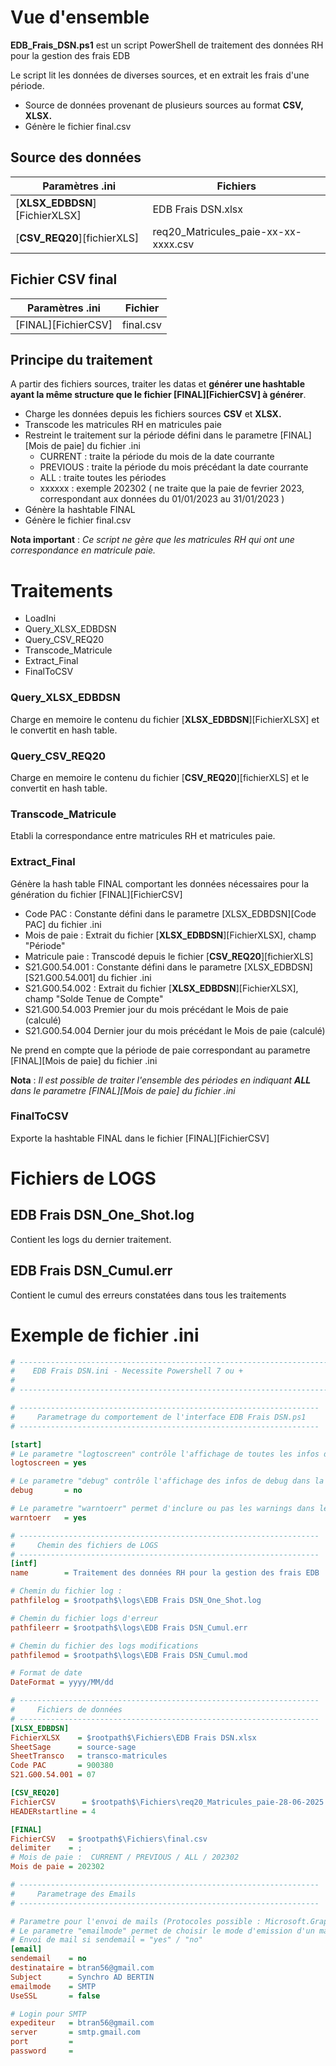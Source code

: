 # Vue d'ensemble

**EDB_Frais_DSN.ps1** est un script PowerShell de traitement des données RH pour la gestion des frais EDB

Le script lit les données de diverses sources, et en extrait les frais d'une période.

* Source de données provenant de plusieurs sources au format **CSV, XLSX.**
* Génère le fichier final.csv

## Source des données  

|                   Paramètres .ini                   |                    Fichiers                     |
| --------------------------------------------------- | ----------------------------------------------- |
| [**XLSX_EDBDSN**][FichierXLSX]                      | EDB Frais DSN.xlsx                              |
| [**CSV_REQ20**][fichierXLS]                         | req20_Matricules_paie-xx-xx-xxxx.csv            |


## Fichier CSV final

|                   Paramètres .ini                   |            Fichier            |
| --------------------------------------------------- | ----------------------------- |
| [FINAL][FichierCSV]                                 | final.csv                     |


## Principe du traitement

A partir des fichiers sources, traiter les datas et **générer une hashtable ayant la même structure que le fichier [FINAL][FichierCSV] à générer**.

* Charge les données depuis les fichiers sources **CSV** et **XLSX.**
* Transcode les matricules RH en matricules paie
* Restreint le traitement sur la période défini dans le parametre [FINAL][Mois de paie] du fichier .ini
    * CURRENT : traite la période du mois de la date courrante
    * PREVIOUS : traite la période du mois précédant la date courrante
	* ALL : traite toutes les périodes
    * xxxxxx : exemple 202302 ( ne traite que la paie de fevrier 2023, correspondant aux données du 01/01/2023 au 31/01/2023 )
* Génère la hashtable FINAL
* Génère le fichier final.csv

**Nota important** : *Ce script ne gère que les matricules RH qui ont une correspondance en matricule paie.*

# Traitements

* LoadIni
* Query_XLSX_EDBDSN
* Query_CSV_REQ20
* Transcode_Matricule
* Extract_Final
* FinalToCSV

### Query_XLSX_EDBDSN

Charge en memoire le contenu du fichier [**XLSX_EDBDSN**][FichierXLSX] et le convertit en hash table.

### Query_CSV_REQ20

Charge en memoire le contenu du fichier [**CSV_REQ20**][fichierXLS]  et le convertit en hash table.

### Transcode_Matricule

Etabli la correspondance entre matricules RH et matricules paie.

### Extract_Final

Génère la hash table FINAL comportant les données nécessaires pour la génération du fichier [FINAL][FichierCSV] 

* Code PAC : Constante défini dans le parametre [XLSX_EDBDSN][Code PAC] du fichier .ini
* Mois de paie : Extrait du fichier [**XLSX_EDBDSN**][FichierXLSX], champ "Période"
* Matricule paie : Transcodé depuis le fichier [**CSV_REQ20**][fichierXLS]
* S21.G00.54.001 : Constante défini dans le parametre [XLSX_EDBDSN][S21.G00.54.001] du fichier .ini
* S21.G00.54.002 : Extrait du fichier [**XLSX_EDBDSN**][FichierXLSX], champ "Solde Tenue de Compte"
* S21.G00.54.003 Premier jour du mois précédant le Mois de paie (calculé)
* S21.G00.54.004 Dernier jour du mois précédant le Mois de paie (calculé)

Ne prend en compte que la période de paie correspondant au parametre [FINAL][Mois de paie] du fichier .ini

**Nota** : *Il est possible de traiter l'ensemble des périodes en indiquant **ALL** dans le parametre [FINAL][Mois de paie] du fichier .ini*

### FinalToCSV

Exporte la hashtable FINAL dans le fichier [FINAL][FichierCSV] 

# Fichiers de LOGS

## EDB Frais DSN_One_Shot.log

Contient les logs du dernier traitement.

## EDB Frais DSN_Cumul.err

Contient le cumul des erreurs constatées dans tous les traitements

# Exemple de fichier .ini

```ini
# -----------------------------------------------------------------------------------------------------------------------------
#    EDB Frais DSN.ini - Necessite Powershell 7 ou +
#      
# -----------------------------------------------------------------------------------------------------------------------------

# -------------------------------------------------------------------
#     Parametrage du comportement de l'interface EDB Frais DSN.ps1
# -------------------------------------------------------------------

[start]
# Le parametre "logtoscreen" contrôle l'affichage de toutes les infos de log/error/warning dans la console
logtoscreen = yes

# Le parametre "debug" contrôle l'affichage des infos de debug dans la console
debug       = no

# Le parametre "warntoerr" permet d'inclure ou pas les warnings dans le fichier SynchroAD.err
warntoerr   = yes

# -------------------------------------------------------------------
#     Chemin des fichiers de LOGS
# -------------------------------------------------------------------
[intf]
name        = Traitement des données RH pour la gestion des frais EDB

# Chemin du fichier log : 
pathfilelog = $rootpath$\logs\EDB Frais DSN_One_Shot.log

# Chemin du fichier logs d'erreur
pathfileerr = $rootpath$\logs\EDB Frais DSN_Cumul.err

# Chemin du fichier des logs modifications
pathfilemod = $rootpath$\logs\EDB Frais DSN_Cumul.mod

# Format de date
DateFormat = yyyy/MM/dd

# -------------------------------------------------------------------
#     Fichiers de données
# -------------------------------------------------------------------
[XLSX_EDBDSN]
FichierXLSX    = $rootpath$\Fichiers\EDB Frais DSN.xlsx
SheetSage      = source-sage
SheetTransco   = transco-matricules
Code PAC       = 900380
S21.G00.54.001 = 07

[CSV_REQ20]
FichierCSV      = $rootpath$\Fichiers\req20_Matricules_paie-28-06-2025.csv
HEADERstartline = 4

[FINAL]
FichierCSV   = $rootpath$\Fichiers\final.csv
delimiter    = ;   
# Mois de paie :  CURRENT / PREVIOUS / ALL / 202302  
Mois de paie = 202302

# -------------------------------------------------------------------
#     Parametrage des Emails
# -------------------------------------------------------------------

# Parametre pour l'envoi de mails (Protocoles possible : Microsoft.Graph ou SMTP)
# Le parametre "emailmode" permet de choisir le mode d'emission d'un mail (GRAPH ou SMTP)
# Envoi de mail si sendemail = "yes" / "no"
[email]
sendemail    = no
destinataire = btran56@gmail.com
Subject      = Synchro AD BERTIN
emailmode    = SMTP
UseSSL       = false

# Login pour SMTP
expediteur   = btran56@gmail.com
server       = smtp.gmail.com
port         = 
password     = 
```
